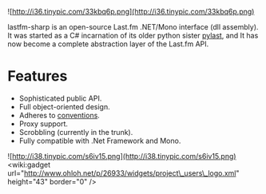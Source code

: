 ![http://i36.tinypic.com/33kbq6p.png](http://i36.tinypic.com/33kbq6p.png)

lastfm-sharp is an open-source Last.fm .NET/Mono interface (dll assembly).
It was started as a C# incarnation of its older python sister [pylast](http://pylast.googlecode.com/), and It has now become a complete abstraction layer of the Last.fm API.

# Features #
  * Sophisticated public API.
  * Full object-oriented design.
  * Adheres to [conventions](Conventions.md).
  * Proxy support.
  * Scrobbling (currently in the trunk).
  * Fully compatible with .Net Framework and Mono.

![http://i38.tinypic.com/s6iv15.png](http://i38.tinypic.com/s6iv15.png) &lt;wiki:gadget url="http://www.ohloh.net/p/26933/widgets/project\_users\_logo.xml" height="43"  border="0" /&gt;
